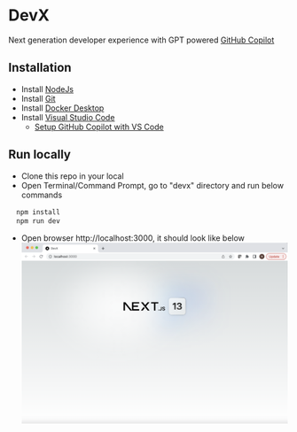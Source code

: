 
# DevX

Next generation developer experience with GPT powered [GitHub Copilot](https://github.com/features/copilot)

## Installation
- Install [NodeJs](https://nodejs.org/)
- Install [Git](https://docs.github.com/en/desktop/installing-and-configuring-github-desktop/installing-and-authenticating-to-github-desktop/installing-github-desktop)
- Install [Docker Desktop](https://www.docker.com/products/docker-desktop)
- Install [Visual Studio Code](https://code.visualstudio.com)
    - [Setup GitHub Copilot with VS Code](https://docs.github.com/en/copilot/getting-started-with-github-copilot/getting-started-with-github-copilot-in-visual-studio-code)

## Run locally
- Clone this repo in your local
- Open Terminal/Command Prompt, go to "devx" directory and run below commands
```bash
  npm install
  npm run dev
```
- Open browser http://localhost:3000, it should look like below
![localhost](/screenshots/localhost.png?raw=true "Running locally")